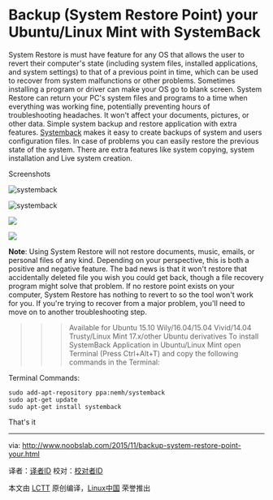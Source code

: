 Backup (System Restore Point) your Ubuntu/Linux Mint with SystemBack
================================================================================
System Restore is must have feature for any OS that allows the user to revert their computer's state (including system files, installed applications, and system settings) to that of a previous point in time, which can be used to recover from system malfunctions or other problems.
Sometimes installing a program or driver can make your OS go to blank screen. System Restore can return your PC's system files and programs to a time when everything was working fine, potentially preventing hours of troubleshooting headaches. It won't affect your documents, pictures, or other data.
Simple system backup and restore application with extra features. [Systemback][1] makes it easy to create backups of system and users configuration files. In case of problems you can easily restore the previous state of the system. There are extra features like system copying, system installation and Live system creation.

Screenshots

![systemback](http://2.bp.blogspot.com/-2UPS3yl3LHw/VlilgtGAlvI/AAAAAAAAGts/ueRaAghXNvc/s1600/systemback-1.jpg)

![systemback](http://2.bp.blogspot.com/-7djBLbGenxE/Vlilgk-FZHI/AAAAAAAAGtk/2PVNKlaPO-c/s1600/systemback-2.jpg)

![](http://3.bp.blogspot.com/-beZYwKrsT4o/VlilgpThziI/AAAAAAAAGto/cwsghXFNGRA/s1600/systemback-3.jpg)

![](http://1.bp.blogspot.com/-t_gmcoQZrvM/VlilhLP--TI/AAAAAAAAGt0/GWBg6bGeeaI/s1600/systemback-5.jpg)

**Note**: Using System Restore will not restore documents, music, emails, or personal files of any kind. Depending on your perspective, this is both a positive and negative feature. The bad news is that it won't restore that accidentally deleted file you wish you could get back, though a file recovery program might solve that problem.
If no restore point exists on your computer, System Restore has nothing to revert to so the tool won't work for you. If you're trying to recover from a major problem, you'll need to move on to another troubleshooting step.

>>> Available for Ubuntu 15.10 Wily/16.04/15.04 Vivid/14.04 Trusty/Linux Mint 17.x/other Ubuntu derivatives
To install SystemBack Application in Ubuntu/Linux Mint open Terminal (Press Ctrl+Alt+T) and copy the following commands in the Terminal:

Terminal Commands:

    sudo add-apt-repository ppa:nemh/systemback
    sudo apt-get update
    sudo apt-get install systemback

That's it 

--------------------------------------------------------------------------------

via: http://www.noobslab.com/2015/11/backup-system-restore-point-your.html

译者：[译者ID](https://github.com/译者ID)
校对：[校对者ID](https://github.com/校对者ID)

本文由 [LCTT](https://github.com/LCTT/TranslateProject) 原创编译，[Linux中国](https://linux.cn/) 荣誉推出

[1]:https://launchpad.net/systemback